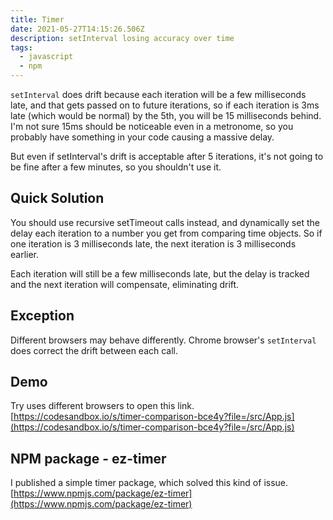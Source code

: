 ```yaml
---
title: Timer
date: 2021-05-27T14:15:26.506Z
description: setInterval losing accuracy over time
tags:
  - javascript
  - npm
---
```

`setInterval` does drift because each iteration will be a few milliseconds late, and that gets passed on to future iterations, so if each iteration is 3ms late (which would be normal) by the 5th, you will be 15 milliseconds behind. I'm not sure 15ms should be noticeable even in a metronome, so you probably have something in your code causing a massive delay.

But even if setInterval's drift is acceptable after 5 iterations, it's not going to be fine after a few minutes, so you shouldn't use it.

## Quick Solution
You should use recursive setTimeout calls instead, and dynamically set the delay each iteration to a number you get from comparing time objects. So if one iteration is 3 milliseconds late, the next iteration is 3 milliseconds earlier.

Each iteration will still be a few milliseconds late, but the delay is tracked and the next iteration will compensate, eliminating drift.

## Exception
Different browsers may behave differently. Chrome browser's `setInterval` does correct the drift between each call.

## Demo
Try uses different browsers to open this link.
[https://codesandbox.io/s/timer-comparison-bce4y?file=/src/App.js](https://codesandbox.io/s/timer-comparison-bce4y?file=/src/App.js)

## NPM package - ez-timer
I published a simple timer package, which solved this kind of issue. 
[https://www.npmjs.com/package/ez-timer](https://www.npmjs.com/package/ez-timer)